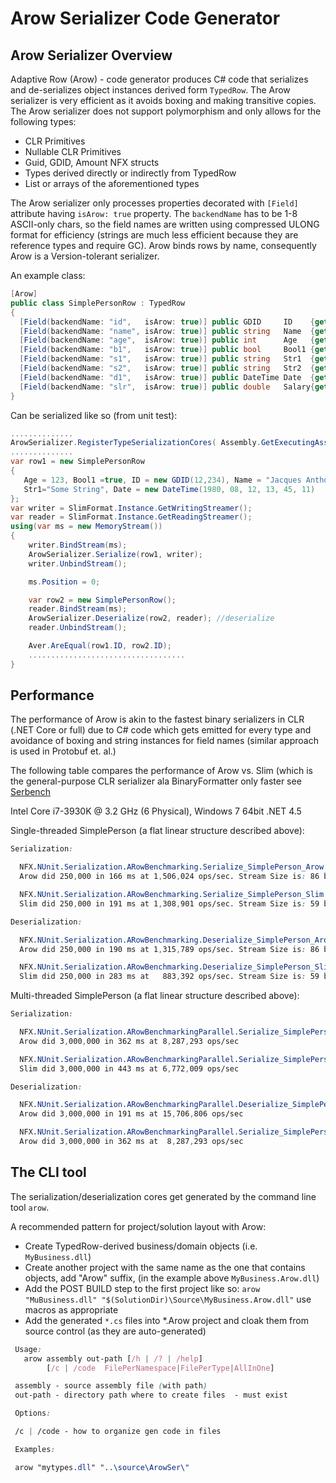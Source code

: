 # Arow Serializer Code Generator

## Arow Serializer Overview

Adaptive Row (Arow) - code generator produces C# code that serializes and de-serializes object 
instances derived form `TypedRow`. The Arow serializer is very efficient as it avoids boxing and
making transitive copies. The Arow serializer does not support polymorphism and only allows for the
following types:

* CLR Primitives
* Nullable CLR Primitives
* Guid, GDID, Amount NFX structs
* Types derived directly or indirectly from TypedRow
* List or arrays of the aforementioned types

The Arow serializer only processes properties decorated with `[Field]` attribute having 
`isArow: true` property. The `backendName` has to be 1-8 ASCII-only chars, so the field names are
written using compressed ULONG format for efficiency (strings are much less efficient because they 
are reference types and require GC). Arow binds rows by name, consequently Arow is a Version-tolerant
serializer. 

An example class:
```cs
[Arow]
public class SimplePersonRow : TypedRow
{
  [Field(backendName: "id",   isArow: true)] public GDID     ID    {get; set;}
  [Field(backendName: "name", isArow: true)] public string   Name  {get; set;}
  [Field(backendName: "age",  isArow: true)] public int      Age   {get; set;}
  [Field(backendName: "b1",   isArow: true)] public bool     Bool1 {get; set;}
  [Field(backendName: "s1",   isArow: true)] public string   Str1  {get; set;}
  [Field(backendName: "s2",   isArow: true)] public string   Str2  {get; set;}
  [Field(backendName: "d1",   isArow: true)] public DateTime Date  {get; set;}
  [Field(backendName: "slr",  isArow: true)] public double   Salary{get; set;}
}
```

Can be serialized like so (from unit test):

```cs
..............
ArowSerializer.RegisterTypeSerializationCores( Assembly.GetExecutingAssembly() );
..............
var row1 = new SimplePersonRow
{
   Age = 123, Bool1 =true, ID = new GDID(12,234), Name = "Jacques Anthony", Salary=143098, 
   Str1="Some String", Date = new DateTime(1980, 08, 12, 13, 45, 11)
};
var writer = SlimFormat.Instance.GetWritingStreamer();
var reader = SlimFormat.Instance.GetReadingStreamer();
using(var ms = new MemoryStream())
{
    writer.BindStream(ms);
    ArowSerializer.Serialize(row1, writer);
    writer.UnbindStream();

    ms.Position = 0;

    var row2 = new SimplePersonRow();
    reader.BindStream(ms);
    ArowSerializer.Deserialize(row2, reader); //deserialize
    reader.UnbindStream();

    Aver.AreEqual(row1.ID, row2.ID);
    ...................................
}
```

## Performance

The performance of Arow is akin to the fastest binary serializers in CLR (.NET Core or full) due
to C# code which gets emitted for every type and avoidance of boxing and string instances for 
field names (similar approach is used in Protobuf et. al.)

The following table compares the performance of Arow vs. Slim 
 (which is the general-purpose CLR serializer ala BinaryFormatter only faster see <a href="https://github.com/aumcode/serbench" target="_target">Serbench</a>
 
Intel Core i7-3930K @ 3.2 GHz (6 Physical), Windows 7 64bit .NET 4.5
 
Single-threaded SimplePerson (a flat linear structure described above): 
```css
Serialization:

  NFX.NUnit.Serialization.ARowBenchmarking.Serialize_SimplePerson_Arow
  Arow did 250,000 in 166 ms at 1,506,024 ops/sec. Stream Size is: 86 bytes

  NFX.NUnit.Serialization.ARowBenchmarking.Serialize_SimplePerson_Slim
  Slim did 250,000 in 191 ms at 1,308,901 ops/sec. Stream Size is: 59 bytes

Deserialization:

  NFX.NUnit.Serialization.ARowBenchmarking.Deserialize_SimplePerson_Arow
  Arow did 250,000 in 190 ms at 1,315,789 ops/sec. Stream Size is: 86 bytes

  NFX.NUnit.Serialization.ARowBenchmarking.Deserialize_SimplePerson_Slim
  Slim did 250,000 in 283 ms at   883,392 ops/sec. Stream Size is: 59 bytes

```

Multi-threaded SimplePerson (a flat linear structure described above): 
```css
Serialization:

  NFX.NUnit.Serialization.ARowBenchmarkingParallel.Serialize_SimplePerson_Arow(250000,12)
  Arow did 3,000,000 in 362 ms at 8,287,293 ops/sec

  NFX.NUnit.Serialization.ARowBenchmarkingParallel.Serialize_SimplePerson_Slim(250000,12)
  Slim did 3,000,000 in 443 ms at 6,772,009 ops/sec

Deserialization:

  NFX.NUnit.Serialization.ARowBenchmarkingParallel.Deserialize_SimplePerson_Arow(250000,12)
  Arow did 3,000,000 in 191 ms at 15,706,806 ops/sec

  NFX.NUnit.Serialization.ARowBenchmarkingParallel.Serialize_SimplePerson_Arow(250000,12)
  Arow did 3,000,000 in 362 ms at  8,287,293 ops/sec
```

## The CLI tool

The serialization/deserialization cores get generated by the command line tool `arow`.

A recommended pattern for project/solution layout with Arow:

* Create TypedRow-derived business/domain objects (i.e. `MyBusiness.dll`)
* Create another project with the same name as the one that contains objects, add "Arow" suffix,
 (in the example above `MyBusiness.Arow.dll`)
* Add the POST BUILD step to the first project like so: 
  `arow "MuBusiness.dll" "$(SolutionDir)\Source\MyBusiness.Arow.dll"` use macros as appropriate
* Add the generated `*.cs` files into *.Arow project and cloak them from source control 
(as they are auto-generated)

```css
 Usage:
   arow assembly out-path [/h | /? | /help]
        [/c | /code  FilePerNamespace|FilePerType|AllInOne]

 assembly - source assembly file (with path)
 out-path - directory path where to create files  - must exist

 Options:

 /c | /code - how to organize gen code in files

 Examples:

 arow "mytypes.dll" "..\source\ArowSer\"
```


